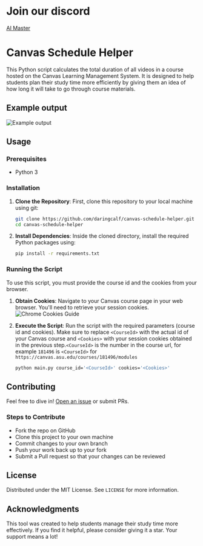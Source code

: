 # Join our discord
[AI Master](https://discord.gg/wetGqcgxDR)

# Canvas Schedule Helper

This Python script calculates the total duration of all videos in a course hosted on the Canvas Learning Management System. It is designed to help students plan their study time more efficiently by giving them an idea of how long it will take to go through course materials.

## Example output
![Example output](example-output.png)

## Usage

### Prerequisites 

- Python 3

### Installation

1. **Clone the Repository**: First, clone this repository to your local machine using git:

    ```bash
    git clone https://github.com/daringcalf/canvas-schedule-helper.git
    cd canvas-schedule-helper
    ```

2. **Install Dependencies**: Inside the cloned directory, install the required Python packages using:

    ```bash
    pip install -r requirements.txt
    ```

### Running the Script

To use this script, you must provide the course id and the cookies from your browser. 

1. **Obtain Cookies**: Navigate to your Canvas course page in your web browser. You'll need to retrieve your session cookies. 
![Chrome Cookies Guide](chrome-cookies.jpg)

2. **Execute the Script**: Run the script with the required parameters (course id and cookies). Make sure to replace `<CourseId>` with the actual id of your Canvas course and `<Cookies>` with your session cookies obtained in the previous step.`<CourseId>` is the number in the course url, for example `181496` is `<CourseId>` for `https://canvas.asu.edu/courses/181496/modules`

    ```bash
    python main.py course_id='<CourseId>' cookies='<Cookies>'
    ```

## Contributing

Feel free to dive in! [Open an issue](https://https://github.com/daringcalf/canvas-schedule-helper/issues/new) or submit PRs. 

### Steps to Contribute

- Fork the repo on GitHub
- Clone this project to your own machine
- Commit changes to your own branch
- Push your work back up to your fork
- Submit a Pull request so that your changes can be reviewed

## License 

Distributed under the MIT License. See `LICENSE` for more information.

## Acknowledgments

This tool was created to help students manage their study time more effectively. If you find it helpful, please consider giving it a star. Your support means a lot!
